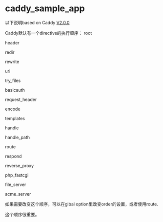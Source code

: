# caddy_sample_app

以下说明based on Caddy [V2.0.0](https://github.com/caddyserver/caddy/releases/tag/v2.0.0)

Caddy默认有一个directive的执行顺序：
root

header

redir

rewrite

uri

try_files

basicauth

request_header

encode

templates

handle

handle_path

route

respond

reverse_proxy

php_fastcgi

file_server

acme_server

如果需要改变这个顺序，可以在glbal option里改变order的设置，或者使用route.

这个顺序很重要。
